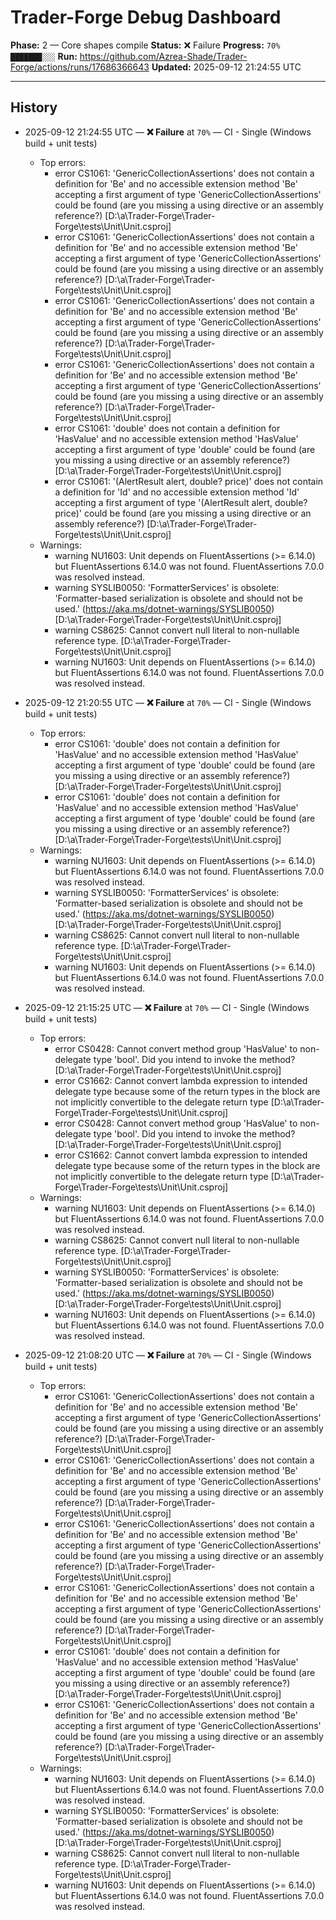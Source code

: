 # Trader-Forge Debug Dashboard

**Phase:** 2 — Core shapes compile
**Status:** ❌ Failure
**Progress:** `70%`  `███████░░░`
**Run:** <https://github.com/Azrea-Shade/Trader-Forge/actions/runs/17686366643>
**Updated:** 2025-09-12 21:24:55 UTC

---

## History

- 2025-09-12 21:24:55 UTC — **❌ Failure** at `70%` — CI - Single (Windows build + unit tests)
  - Top errors:
    - error CS1061: 'GenericCollectionAssertions<DateTime>' does not contain a definition for 'Be' and no accessible extension method 'Be' accepting a first argument of type 'GenericCollectionAssertions<DateTime>' could be found (are you missing a using directive or an assembly reference?) [D:\a\Trader-Forge\Trader-Forge\tests\Unit\Unit.csproj]
    - error CS1061: 'GenericCollectionAssertions<DateTime>' does not contain a definition for 'Be' and no accessible extension method 'Be' accepting a first argument of type 'GenericCollectionAssertions<DateTime>' could be found (are you missing a using directive or an assembly reference?) [D:\a\Trader-Forge\Trader-Forge\tests\Unit\Unit.csproj]
    - error CS1061: 'GenericCollectionAssertions<DateTime>' does not contain a definition for 'Be' and no accessible extension method 'Be' accepting a first argument of type 'GenericCollectionAssertions<DateTime>' could be found (are you missing a using directive or an assembly reference?) [D:\a\Trader-Forge\Trader-Forge\tests\Unit\Unit.csproj]
    - error CS1061: 'GenericCollectionAssertions<DateTime>' does not contain a definition for 'Be' and no accessible extension method 'Be' accepting a first argument of type 'GenericCollectionAssertions<DateTime>' could be found (are you missing a using directive or an assembly reference?) [D:\a\Trader-Forge\Trader-Forge\tests\Unit\Unit.csproj]
    - error CS1061: 'double' does not contain a definition for 'HasValue' and no accessible extension method 'HasValue' accepting a first argument of type 'double' could be found (are you missing a using directive or an assembly reference?) [D:\a\Trader-Forge\Trader-Forge\tests\Unit\Unit.csproj]
    - error CS1061: '(AlertResult alert, double? price)' does not contain a definition for 'Id' and no accessible extension method 'Id' accepting a first argument of type '(AlertResult alert, double? price)' could be found (are you missing a using directive or an assembly reference?) [D:\a\Trader-Forge\Trader-Forge\tests\Unit\Unit.csproj]
  - Warnings:
    - warning NU1603: Unit depends on FluentAssertions (>= 6.14.0) but FluentAssertions 6.14.0 was not found. FluentAssertions 7.0.0 was resolved instead.
    - warning SYSLIB0050: 'FormatterServices' is obsolete: 'Formatter-based serialization is obsolete and should not be used.' (https://aka.ms/dotnet-warnings/SYSLIB0050) [D:\a\Trader-Forge\Trader-Forge\tests\Unit\Unit.csproj]
    - warning CS8625: Cannot convert null literal to non-nullable reference type. [D:\a\Trader-Forge\Trader-Forge\tests\Unit\Unit.csproj]
    - warning NU1603: Unit depends on FluentAssertions (>= 6.14.0) but FluentAssertions 6.14.0 was not found. FluentAssertions 7.0.0 was resolved instead.

- 2025-09-12 21:20:55 UTC — **❌ Failure** at `70%` — CI - Single (Windows build + unit tests)
  - Top errors:
    - error CS1061: 'double' does not contain a definition for 'HasValue' and no accessible extension method 'HasValue' accepting a first argument of type 'double' could be found (are you missing a using directive or an assembly reference?) [D:\a\Trader-Forge\Trader-Forge\tests\Unit\Unit.csproj]
    - error CS1061: 'double' does not contain a definition for 'HasValue' and no accessible extension method 'HasValue' accepting a first argument of type 'double' could be found (are you missing a using directive or an assembly reference?) [D:\a\Trader-Forge\Trader-Forge\tests\Unit\Unit.csproj]
  - Warnings:
    - warning NU1603: Unit depends on FluentAssertions (>= 6.14.0) but FluentAssertions 6.14.0 was not found. FluentAssertions 7.0.0 was resolved instead.
    - warning SYSLIB0050: 'FormatterServices' is obsolete: 'Formatter-based serialization is obsolete and should not be used.' (https://aka.ms/dotnet-warnings/SYSLIB0050) [D:\a\Trader-Forge\Trader-Forge\tests\Unit\Unit.csproj]
    - warning CS8625: Cannot convert null literal to non-nullable reference type. [D:\a\Trader-Forge\Trader-Forge\tests\Unit\Unit.csproj]
    - warning NU1603: Unit depends on FluentAssertions (>= 6.14.0) but FluentAssertions 6.14.0 was not found. FluentAssertions 7.0.0 was resolved instead.

- 2025-09-12 21:15:25 UTC — **❌ Failure** at `70%` — CI - Single (Windows build + unit tests)
  - Top errors:
    - error CS0428: Cannot convert method group 'HasValue' to non-delegate type 'bool'. Did you intend to invoke the method? [D:\a\Trader-Forge\Trader-Forge\tests\Unit\Unit.csproj]
    - error CS1662: Cannot convert lambda expression to intended delegate type because some of the return types in the block are not implicitly convertible to the delegate return type [D:\a\Trader-Forge\Trader-Forge\tests\Unit\Unit.csproj]
    - error CS0428: Cannot convert method group 'HasValue' to non-delegate type 'bool'. Did you intend to invoke the method? [D:\a\Trader-Forge\Trader-Forge\tests\Unit\Unit.csproj]
    - error CS1662: Cannot convert lambda expression to intended delegate type because some of the return types in the block are not implicitly convertible to the delegate return type [D:\a\Trader-Forge\Trader-Forge\tests\Unit\Unit.csproj]
  - Warnings:
    - warning NU1603: Unit depends on FluentAssertions (>= 6.14.0) but FluentAssertions 6.14.0 was not found. FluentAssertions 7.0.0 was resolved instead.
    - warning CS8625: Cannot convert null literal to non-nullable reference type. [D:\a\Trader-Forge\Trader-Forge\tests\Unit\Unit.csproj]
    - warning SYSLIB0050: 'FormatterServices' is obsolete: 'Formatter-based serialization is obsolete and should not be used.' (https://aka.ms/dotnet-warnings/SYSLIB0050) [D:\a\Trader-Forge\Trader-Forge\tests\Unit\Unit.csproj]
    - warning NU1603: Unit depends on FluentAssertions (>= 6.14.0) but FluentAssertions 6.14.0 was not found. FluentAssertions 7.0.0 was resolved instead.

- 2025-09-12 21:08:20 UTC — **❌ Failure** at `70%` — CI - Single (Windows build + unit tests)
  - Top errors:
    - error CS1061: 'GenericCollectionAssertions<DateTime>' does not contain a definition for 'Be' and no accessible extension method 'Be' accepting a first argument of type 'GenericCollectionAssertions<DateTime>' could be found (are you missing a using directive or an assembly reference?) [D:\a\Trader-Forge\Trader-Forge\tests\Unit\Unit.csproj]
    - error CS1061: 'GenericCollectionAssertions<DateTime>' does not contain a definition for 'Be' and no accessible extension method 'Be' accepting a first argument of type 'GenericCollectionAssertions<DateTime>' could be found (are you missing a using directive or an assembly reference?) [D:\a\Trader-Forge\Trader-Forge\tests\Unit\Unit.csproj]
    - error CS1061: 'GenericCollectionAssertions<DateTime>' does not contain a definition for 'Be' and no accessible extension method 'Be' accepting a first argument of type 'GenericCollectionAssertions<DateTime>' could be found (are you missing a using directive or an assembly reference?) [D:\a\Trader-Forge\Trader-Forge\tests\Unit\Unit.csproj]
    - error CS1061: 'GenericCollectionAssertions<DateTime>' does not contain a definition for 'Be' and no accessible extension method 'Be' accepting a first argument of type 'GenericCollectionAssertions<DateTime>' could be found (are you missing a using directive or an assembly reference?) [D:\a\Trader-Forge\Trader-Forge\tests\Unit\Unit.csproj]
    - error CS1061: 'double' does not contain a definition for 'HasValue' and no accessible extension method 'HasValue' accepting a first argument of type 'double' could be found (are you missing a using directive or an assembly reference?) [D:\a\Trader-Forge\Trader-Forge\tests\Unit\Unit.csproj]
    - error CS1061: 'GenericCollectionAssertions<DateTime>' does not contain a definition for 'Be' and no accessible extension method 'Be' accepting a first argument of type 'GenericCollectionAssertions<DateTime>' could be found (are you missing a using directive or an assembly reference?) [D:\a\Trader-Forge\Trader-Forge\tests\Unit\Unit.csproj]
  - Warnings:
    - warning NU1603: Unit depends on FluentAssertions (>= 6.14.0) but FluentAssertions 6.14.0 was not found. FluentAssertions 7.0.0 was resolved instead.
    - warning SYSLIB0050: 'FormatterServices' is obsolete: 'Formatter-based serialization is obsolete and should not be used.' (https://aka.ms/dotnet-warnings/SYSLIB0050) [D:\a\Trader-Forge\Trader-Forge\tests\Unit\Unit.csproj]
    - warning CS8625: Cannot convert null literal to non-nullable reference type. [D:\a\Trader-Forge\Trader-Forge\tests\Unit\Unit.csproj]
    - warning NU1603: Unit depends on FluentAssertions (>= 6.14.0) but FluentAssertions 6.14.0 was not found. FluentAssertions 7.0.0 was resolved instead.
